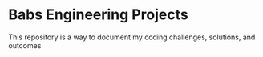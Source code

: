 # Babs Engineering Projects 

This repository is a way to document my coding challenges, solutions, and outcomes


